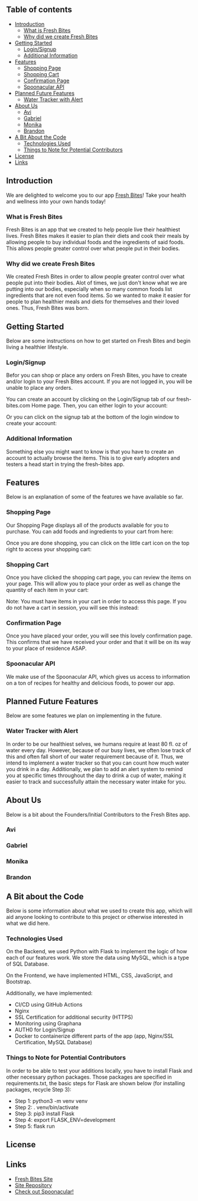 ## Table of contents

- [Introduction](#introduction)
    - [What is Fresh Bites](#what-is-fresh-bites)
    - [Why did we create Fresh Bites](#why-did-we-create-fresh-bites)
- [Getting Started](#getting-started)
    - [Login/Signup](#login-signup)
    - [Additional Information](#additional-information)
- [Features](#features)
    - [Shopping Page](#shopping-page)
    - [Shopping Cart](#shopping-cart)
    - [Confirmation Page](#confirmation-page)
    - [Spoonacular API](#spoonacular-api)
- [Planned Future Features](#planned-future-features)
    - [Water Tracker with Alert](#water-tracker-with-alert)
- [About Us](#about-us)
    - [Avi](#avi)
    - [Gabriel](#gabriel)
    - [Monika](#monika)
    - [Brandon](#brandon)
- [A Bit About the Code](#a-bit-about-the-code)
    - [Technologies Used](#technologies-used)
    - [Things to Note for Potential Contributors](#things-to-note-for-potential-contributors)
- [License](#license)
- [Links](#links)

## Introduction

We are delighted to welcome you to our app [Fresh Bites](https://fresh-bites.tech)! Take your health and wellness into your own hands today!

### What is Fresh Bites

Fresh Bites is an app that we created to help people live their healthiest lives. Fresh Bites makes it easier to plan their diets and cook their meals by allowing people to buy individual foods and the ingredients of said foods. This allows people greater control over what people put in their bodies. 

### Why did we create Fresh Bites

We created Fresh Bites in order to allow people greater control over what people put into their bodies. Alot of times, we just don't know what we are putting into our bodies, especially when so many common foods list ingredients that are not even food items. So we wanted to make it easier for people to plan healthier meals and diets for themselves and their loved ones. Thus, Fresh Bites was born. 

## Getting Started

Below are some instructions on how to get started on Fresh Bites and begin living a healthier lifestyle. 

### Login/Signup

Befor you can shop or place any orders on Fresh Bites, you have to create and/or login to your Fresh Bites account. If you are not logged in, you will be unable to place any orders.

You can create an account by clicking on the Login/Signup tab of our fresh-bites.com Home page. Then, you can either login to your account:


Or you can click on the signup tab at the bottom of the login window to create your account: 

### Additional Information

Something else you might want to know is that you have to create an account to actually browse the items. This is to give early adopters and testers a head start in trying the fresh-bites app.

## Features

Below is an explanation of some of the features we have available so far.

### Shopping Page

Our Shopping Page displays all of the products available for you to purchase. You can add foods and ingredients to your cart from here:



Once you are done shopping, you can click on the little cart icon on the top right to access your shopping cart:

### Shopping Cart

Once you have clicked the shopping cart page, you can review the items on your page. This will allow you to place your order as well as change the quantity of each item in your cart:




Note: You must have items in your cart in order to access this page. If you do not have a cart in session, you will see this instead:




### Confirmation Page

Once you have placed your order, you will see this lovely confirmation page. This confirms that we have received your order and that it will be on its way to your place of residence ASAP. 

### Spoonacular API

We make use of the Spoonacular API, which gives us access to information on a ton of recipes for healthy and delicious foods, to power our app. 

## Planned Future Features 

Below are some features we plan on implementing in the future. 

### Water Tracker with Alert

In order to be our healthiest selves, we humans require at least 80 fl. oz of water every day. However, because of our busy lives, we often lose track of this and often fall short of our water requirement because of it. Thus, we intend to implement a water tracker so that you can count how much water you drink in a day. Additionally, we plan to add an alert system to remind you at specific times throughout the day to drink a cup of water, making it easier to track and successfully attain the necessary water intake for you.

## About Us

Below is a bit about the Founders/Initial Contributors to the Fresh Bites app.

### Avi

### Gabriel

### Monika

### Brandon

## A Bit about the Code

Below is some information about what we used to create this app, which will aid anyone looking to contribute to this project or otherwise interested in what we did here. 

### Technologies Used

On the Backend, we used Python with Flask to implement the logic of how each of our features work. We store the data using MySQL, which is a type of SQL Database. 

On the Frontend, we have implemented HTML, CSS, JavaScript, and Bootstrap. 

Additionally, we have implemented:
 - CI/CD using GitHub Actions 
 - Nginx
 - SSL Certification for additional security (HTTPS)
 - Monitoring using Graphana 
 - AUTH0 for Login/Signup
 - Docker to containerize different parts of the app (app, Nginx/SSL Certification, MySQL Database)

### Things to Note for Potential Contributors

In order to be able to test your additions locally, you have to install Flask and other necessary python packages. Those packages are specified in requirements.txt, the basic steps for Flask are shown below (for installing packages, recycle Step 3):

- Step 1: python3 -m venv venv
- Step 2: . venv/bin/activate
- Step 3: pip3 install Flask
- Step 4: export FLASK_ENV=development
- Step 5: flask run

## License

## Links
- [Fresh Bites Site](https://fresh-bites.tech/)
- [Site Repository](https://github.com/MLH-Fellowship/fresh-bites/)
- [Check out Spoonacular!](https://spoonacular.com/)
